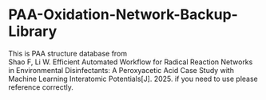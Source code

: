 # PAA-Oxidation-Network-Backup-Library
This is PAA structure database from      
Shao F, Li W. Efficient Automated Workflow for Radical Reaction Networks in Environmental Disinfectants: A Peroxyacetic Acid Case Study with Machine Learning Interatomic Potentials[J]. 2025.
if you need to use please reference correctly.      
